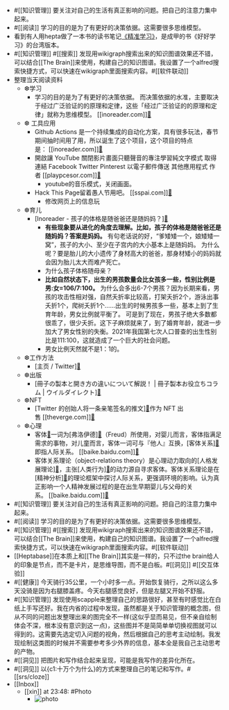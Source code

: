 - #[[知识管理]] 要关注对自己的生活有真正影响的问题。把自己的注意力集中起来。
- #[[阅读]] 学习的目的是为了有更好的决策依据。这需要很多思维模型。
- 看到有人用hepta做了一本书的读书笔记[《精准学习》](https://app.heptabase.com/w/dd90dec40bbb690551306bfbe0ac46a1787109d82f0eca4cf045502f9de6fa17)，是成甲的书《好好学习》的台湾版本。
- #[[知识管理]] #[[搜索]] 发现用wikigraph搜索出来的知识图谱效果还不错，可以结合[[The Brain]]来使用，构建自己的知识图谱。我设置了一个alfred搜索快捷方式，可以快速在wikigraph里面搜索内容。#[[软件联动]] 
- 整理当天阅读资料
    - ❆学习
        - 学习的目的是为了有更好的决策依据。 而决策依据的水准，主要取决于经过广泛验证的的原理和定律，这些「经过广泛验证的的原理和定律」就称为思维模型。 [[inoreader.com]][🔗](https://www.inoreader.com/article/3a9c6e7ad0ac36f1-)
    - ❆ 工具应用
        - Github Actions 是一个持续集成的自动化方案，具有很多玩法，春节期间抽时间用了用，所以诞生了这个项目，这个项目的特点是： [[inoreader.com]][🔗](https://www.inoreader.com/article/3a9c6e7ad62ec348-github-actions-telegram-1910-github-actions-api-telegram)
        - 開啟讓 YouTube 關閉影片畫面只聽聲音的專注學習純文字模式 取得連結 Facebook Twitter Pinterest 以電子郵件傳送 其他應用程式 作者 [[playpcesor.com]][🔗](https://www.playpcesor.com/2022/02/youtube.html)
            - youtube的音乐模式，关闭画面。
        - Hack This Page留着愚人节用吧。 [[sspai.com]][🔗](https://sspai.com/post/71336)
            - 修改网页上的信息玩
    - ❆育儿
        - [Inoreader - 孩子的体格是随爸爸还是随妈妈？][🔗](https://www.inoreader.com/article/3a9c6e7ad09f9596-)
            - **有些现象要从进化的角度去理解。比如，孩子的体格是随爸爸还是随妈妈？答案是妈妈。** 有句老话说的好，“爹矮矮一个，娘矮矮一窝”，孩子的大小、至少在子宫内的大小基本上是随妈妈。 为什么呢？要是胎儿的大小遗传了身材高大的爸爸，那身材矮小的妈妈就会因为胎儿太大而难产死亡。
            - 为什么孩子体格随母亲？
            - **比如自然状态下，出生的男孩数量会比女孩多一些，性别比例是男:女=106/7:100。** 为什么会多出6-7个男孩？因为长期来看，男孩的攻击性相对强，自然夭折率比较高，打架夭折2个，游泳出事夭折1个，爬树夭折1个……出生的时候男孩多一些，基本上到了生育年龄，男女比例就平衡了。 可是到了现在，男孩子绝大多数都很乖了，很少夭折。这下子麻烦就来了，到了婚育年龄，就进一步加大了男女性别的失衡。2021年我国第七次人口普查的出生性别比是111:100，这就造成了一个巨大的社会问题。
            - 男女比例天然就不是1：1的。
    - ❆工作方法
        - [主页 / Twitter][🔗](https://www.diigo.com/outliner/diigo_items/1032604/12128769/621502999)
    - ❆出版
        - [冊子の製本と開き方の違いについて解説！ | 冊子製本お役立ちコラム | ウイルダイレクト][🔗](https://www.diigo.com/outliner/diigo_items/1032604/12128769/621414642)
    - ❆NFT
        - [Twitter 的创始人将一条亲笔签名的推文][🔗](https://www.theverge.com/2021/3/5/22316320/jack-dorsey-original-tweet-nft-cent-valuables)作为 NFT 出售 [[theverge.com]][🔗](https://www.theverge.com/22310188/nft-explainer-what-is-blockchain-crypto-art-faq)
    - ❆心理
        - 客体[🔗](object)一词为[弗洛伊德][🔗](https://www.diigo.com/item/%E5%BC%97%E6%B4%9B%E4%BC%8A%E5%BE%B7)（Freud）所使用，对婴儿而言，客体指满足需求的事物，对儿童而言，客体一词可与『他人』互换，[客体关系][🔗](https://www.diigo.com/item/%E5%AE%A2%E4%BD%93%E5%85%B3%E7%B3%BB/8795223)即指人际关系。 [[baike.baidu.com]][🔗](https://baike.baidu.com/item/%E5%AE%A2%E4%BD%93%E5%85%B3%E7%B3%BB%E7%90%86%E8%AE%BA/4621370)
        - 客体关系理论（object-relations theory）是心理动力取向的[人格发展理论][🔗](https://www.diigo.com/item/%E4%BA%BA%E6%A0%BC%E5%8F%91%E5%B1%95%E7%90%86%E8%AE%BA/9924624)，主张[人类行为][🔗](https://www.diigo.com/item/%E4%BA%BA%E7%B1%BB%E8%A1%8C%E4%B8%BA/9050344)的动力源自寻求客体。客体关系理论是在[精神分析][🔗](https://www.diigo.com/item/%E7%B2%BE%E7%A5%9E%E5%88%86%E6%9E%90/9493003)的理论框架中探讨人际关系，更强调环境的影响。认为真正影响一个人精神发展过程的是在出生早期婴儿与父母的关系。 [[baike.baidu.com]][🔗](https://baike.baidu.com/item/%E5%AE%A2%E4%BD%93%E5%85%B3%E7%B3%BB%E7%90%86%E8%AE%BA/4621370)
- #[[知识管理]] 要关注对自己的生活有真正影响的问题。把自己的注意力集中起来。
- #[[阅读]] 学习的目的是为了有更好的决策依据。这需要很多思维模型。
- #[[知识管理]] #[[搜索]] 发现用wikigraph搜索出来的知识图谱效果还不错，可以结合[[The Brain]]来使用，构建自己的知识图谱。我设置了一个alfred搜索快捷方式，可以快速在wikigraph里面搜索内容。#[[软件联动]] 
- [[Heptabase]]在本质上和[[The Brain]]其实是一样的，只不过the brain给人的印象是节点，而不是卡片，是思维导图，而不是白板。#[[洞见]] #[[交互体验]]
- #[[健康]] 今天骑行35公里，一个小时多一点。开始恢复骑行，之所以这么多天没骑是因为右腿膝盖疼。今天右腿感觉良好，但是左腿又开始不舒服。
-  #[[知识管理]] 发现使用scapple来整理自己的思路很好，甚至有时感觉比在白纸上手写还好。我在内省的过程中发现，虽然都是关于知识管理的概念图，但从不同的问题出发整理出来的图完全不一样(这似乎显而易见，但不亲自绘制体会不深，根本没有意识到这一点)，这些图并不是简简单单切换视图就可以得到的。这需要先选定切入问题的视角，然后根据自己的思考主动绘制。我发现绘制这类图的时候并不需要参考多少外界的信息，基本全是我自己主动思考的产物。
- #[[洞见]] 把图片和写作结合起来呈现，可能是我写作的差异化所在。
- #[[洞见]] 以{c1:十万个为什么}的方式来整理自己的笔记和写作。#[[srs/cloze]]
- [[Inbox]]
    - [[xin]] at 23:48: #Photo
        - ![photo](https://firebasestorage.googleapis.com/v0/b/firescript-577a2.appspot.com/o/imgs%2Fapp%2Fxinyiheng%2FQ7PMZV43t?alt=media&token=36c6c509-cee9-4d4e-ba18-a3439f80c47c)
